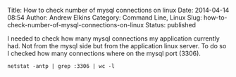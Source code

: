 Title: How to check number of mysql connections on linux
Date: 2014-04-14 08:54
Author: Andrew Elkins
Category: Command Line, Linux
Slug: how-to-check-number-of-mysql-connections-on-linux
Status: published

I needed to check how many mysql connections my application currently
had. Not from the mysql side but from the application linux server. To
do so I checked how many connections where on the mysql port (3306).

~~~~  
netstat -antp | grep :3306 | wc -l  
~~~~
